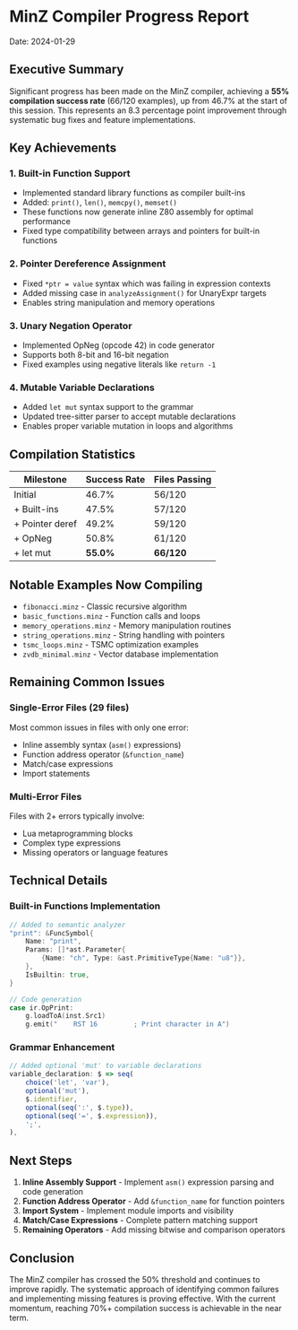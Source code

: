 # MinZ Compiler Progress Report
Date: 2024-01-29

## Executive Summary

Significant progress has been made on the MinZ compiler, achieving a **55% compilation success rate** (66/120 examples), up from 46.7% at the start of this session. This represents an 8.3 percentage point improvement through systematic bug fixes and feature implementations.

## Key Achievements

### 1. Built-in Function Support
- Implemented standard library functions as compiler built-ins
- Added: `print()`, `len()`, `memcpy()`, `memset()`
- These functions now generate inline Z80 assembly for optimal performance
- Fixed type compatibility between arrays and pointers for built-in functions

### 2. Pointer Dereference Assignment
- Fixed `*ptr = value` syntax which was failing in expression contexts
- Added missing case in `analyzeAssignment()` for UnaryExpr targets
- Enables string manipulation and memory operations

### 3. Unary Negation Operator
- Implemented OpNeg (opcode 42) in code generator
- Supports both 8-bit and 16-bit negation
- Fixed examples using negative literals like `return -1`

### 4. Mutable Variable Declarations
- Added `let mut` syntax support to the grammar
- Updated tree-sitter parser to accept mutable declarations
- Enables proper variable mutation in loops and algorithms

## Compilation Statistics

| Milestone | Success Rate | Files Passing |
|-----------|--------------|---------------|
| Initial | 46.7% | 56/120 |
| + Built-ins | 47.5% | 57/120 |
| + Pointer deref | 49.2% | 59/120 |
| + OpNeg | 50.8% | 61/120 |
| + let mut | **55.0%** | **66/120** |

## Notable Examples Now Compiling

- `fibonacci.minz` - Classic recursive algorithm
- `basic_functions.minz` - Function calls and loops
- `memory_operations.minz` - Memory manipulation routines
- `string_operations.minz` - String handling with pointers
- `tsmc_loops.minz` - TSMC optimization examples
- `zvdb_minimal.minz` - Vector database implementation

## Remaining Common Issues

### Single-Error Files (29 files)
Most common issues in files with only one error:
- Inline assembly syntax (`asm()` expressions)
- Function address operator (`&function_name`)
- Match/case expressions
- Import statements

### Multi-Error Files
Files with 2+ errors typically involve:
- Lua metaprogramming blocks
- Complex type expressions
- Missing operators or language features

## Technical Details

### Built-in Functions Implementation
```go
// Added to semantic analyzer
"print": &FuncSymbol{
    Name: "print",
    Params: []*ast.Parameter{
        {Name: "ch", Type: &ast.PrimitiveType{Name: "u8"}},
    },
    IsBuiltin: true,
}

// Code generation
case ir.OpPrint:
    g.loadToA(inst.Src1)
    g.emit("    RST 16         ; Print character in A")
```

### Grammar Enhancement
```javascript
// Added optional 'mut' to variable declarations
variable_declaration: $ => seq(
    choice('let', 'var'),
    optional('mut'),
    $.identifier,
    optional(seq(':', $.type)),
    optional(seq('=', $.expression)),
    ';',
),
```

## Next Steps

1. **Inline Assembly Support** - Implement `asm()` expression parsing and code generation
2. **Function Address Operator** - Add `&function_name` for function pointers
3. **Import System** - Implement module imports and visibility
4. **Match/Case Expressions** - Complete pattern matching support
5. **Remaining Operators** - Add missing bitwise and comparison operators

## Conclusion

The MinZ compiler has crossed the 50% threshold and continues to improve rapidly. The systematic approach of identifying common failures and implementing missing features is proving effective. With the current momentum, reaching 70%+ compilation success is achievable in the near term.